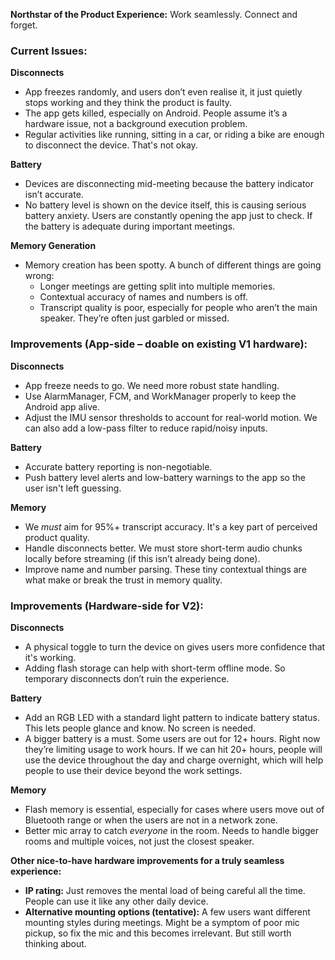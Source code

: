 **Northstar of the Product Experience:** Work seamlessly. Connect and forget.

### **Current Issues:**
**Disconnects**
- App freezes randomly, and users don’t even realise it, it just quietly stops working and they think the product is faulty.
- The app gets killed, especially on Android. People assume it’s a hardware issue, not a background execution problem.
- Regular activities like running, sitting in a car, or riding a bike are enough to disconnect the device. That's not okay.

**Battery**
- Devices are disconnecting mid-meeting because the battery indicator isn’t accurate.
- No battery level is shown on the device itself, this is causing serious battery anxiety. Users are constantly opening the app just to check. If the battery is adequate during important meetings.

**Memory Generation**
- Memory creation has been spotty. A bunch of different things are going wrong:
    - Longer meetings are getting split into multiple memories.
    - Contextual accuracy of names and numbers is off.
    - Transcript quality is poor, especially for people who aren’t the main speaker. They’re often just garbled or missed.

### **Improvements (App-side – doable on existing V1 hardware):**

**Disconnects**
- App freeze needs to go. We need more robust state handling.
- Use AlarmManager, FCM, and WorkManager properly to keep the Android app alive.
- Adjust the IMU sensor thresholds to account for real-world motion. We can also add a low-pass filter to reduce rapid/noisy inputs.

**Battery**
- Accurate battery reporting is non-negotiable.
- Push battery level alerts and low-battery warnings to the app so the user isn't left guessing.

**Memory**
- We _must_ aim for 95%+ transcript accuracy. It's a key part of perceived product quality.
- Handle disconnects better. We must store short-term audio chunks locally before streaming (if this isn’t already being done).
- Improve name and number parsing. These tiny contextual things are what make or break the trust in memory quality.

### **Improvements (Hardware-side for V2):**

**Disconnects**
- A physical toggle to turn the device on gives users more confidence that it's working.
- Adding flash storage can help with short-term offline mode. So temporary disconnects don’t ruin the experience.

**Battery**
- Add an RGB LED with a standard light pattern to indicate battery status. This lets people glance and know. No screen is needed.
- A bigger battery is a must. Some users are out for 12+ hours. Right now they’re limiting usage to work hours. If we can hit 20+ hours, people will use the device throughout the day and charge overnight, which will help people to use their device beyond the work settings.

**Memory**
- Flash memory is essential, especially for cases where users move out of Bluetooth range or when the users are not in a network zone.
- Better mic array to catch _everyone_ in the room. Needs to handle bigger rooms and multiple voices, not just the closest speaker.

**Other nice-to-have hardware improvements for a truly seamless experience:**
- **IP rating:** Just removes the mental load of being careful all the time. People can use it like any other daily device.
- **Alternative mounting options (tentative):** A few users want different mounting styles during meetings. Might be a symptom of poor mic pickup, so fix the mic and this becomes irrelevant. But still worth thinking about.